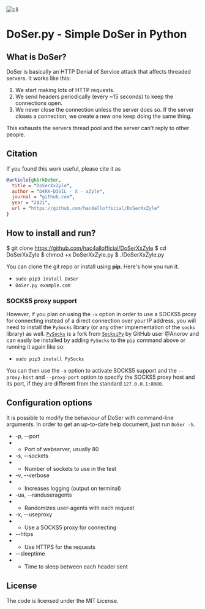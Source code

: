 ![cli](https://i.postimg.cc/L6LX1r9Z/newlo9o.png)

# DoSer.py - Simple DoSer in Python

## What is DoSer?
DoSer is basically an HTTP Denial of Service attack that affects threaded servers. It works like this:

1. We start making lots of HTTP requests.
2. We send headers periodically (every ~15 seconds) to keep the connections open.
3. We never close the connection unless the server does so. If the server closes a connection, we create a new one keep doing the same thing.

This exhausts the servers thread pool and the server can't reply to other people.

## Citation

If you found this work useful, please cite it as

```bibtex
@article{gkbrkDoSer,
  title = "DoSerXxZyle",
  author = "D4RK~D3VIL - X - xZyle",
  journal = "github.com",
  year = "2021",
  url = "https://github.com/hac4allofficial/DoSerXxZyle"
}
```

## How to install and run?
 
  $ git clone https://github.com/hac4allofficial/DoSerXxZyle
  $ cd DoSerXxZyle
  $ chmod +x DoSerXxZyle.py
  $ ./DoSerXxZyle.py <target url>


You can clone the git repo or install using **pip**. Here's how you run it.

* `sudo pip3 install DoSer`
* `DoSer.py example.com`

### SOCKS5 proxy support

However, if you plan on using the `-x` option in order to use a SOCKS5 proxy for connecting instead of a direct connection over your IP address, you will need to install the `PySocks` library (or any other implementation of the `socks` library) as well. [`PySocks`](https://github.com/Anorov/PySocks) is a fork from [`SocksiPy`](http://socksipy.sourceforge.net/) by GitHub user @Anorov and can easily be installed by adding `PySocks` to the `pip` command above or running it again like so:

* `sudo pip3 install PySocks`

You can then use the `-x` option to activate SOCKS5 support and the `--proxy-host` and `--proxy-port` option to specify the SOCKS5 proxy host and its port, if they are different from the standard `127.0.0.1:8080`.

## Configuration options
It is possible to modify the behaviour of DoSer with command-line
arguments. In order to get an up-to-date help document, just run
`DoSer -h`.

* -p, --port
* * Port of webserver, usually 80
* -s, --sockets
* * Number of sockets to use in the test
* -v, --verbose
* * Increases logging (output on terminal)
* -ua, --randuseragents
* * Randomizes user-agents with each request
* -x, --useproxy
* * Use a SOCKS5 proxy for connecting
* --https
* * Use HTTPS for the requests
* --sleeptime
* * Time to sleep between each header sent

## License
The code is licensed under the MIT License.
                                               
